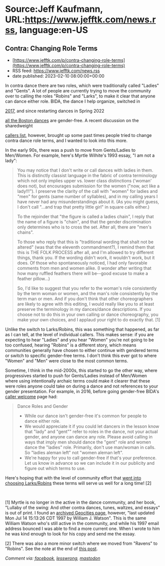 # Source:Jeff Kaufmann, URL:https://www.jefftk.com/news.rss, language:en-US

## Contra: Changing Role Terms
 - [https://www.jefftk.com/p/contra-changing-role-terms](https://www.jefftk.com/p/contra-changing-role-terms)
 - RSS feed: https://www.jefftk.com/news.rss
 - date published: 2023-02-10 08:00:00+00:00

<p><span>

In contra dance there are two roles, which were traditionally called
"Ladies" and "Gents".  A lot of people are currently trying to move
the community over to calling the roles "Robins" and "Larks", to make
it clear that anyone can dance either role.  BIDA, the dance I help
organize, switched in </span>

<a href="https://blog.bidadance.org/2017/06/switching-to-larks-and-ravens.html">2017</a>,
and since restarting dances in Spring 2022 

<a href="https://www.jefftk.com/p/boston-contra-fully-gender-free">all the Boston dances</a>
are gender-free.  A recent discussion on the sharedweight 

<a href="https://www.sharedweight.net/lists/contra-callers/">callers
list</a>, however, brought up some past times people tried to change
contra dance role terms, and I wanted to look into this more.



<p>

In the early 90s, there was a push to move from Gents/Ladies
to Men/Women.  For example, here's Myrtle Wilhite's 1993
essay, "I am not a lady":

</p>

<p>

</p>

<blockquote>
<p>
You may notice that I don't write or call dances with ladies in
them. This is distinctly classist language in the fabric of contra
terminology which not only implies upper vs. lower class distinctions
('woman' does not), but encourages submission for the women ("now, act
like a lady!!!"). I preserve the clarity of the call with "women" for
ladies and "men" for gents (same number of syllables), and in my
calling years I have never had any misunderstandings about it. (As you
might guess, I don't call "...and trap that pretty little girl" in
square calls either.)
</p>
<p>
To the rejoinder that "the figure is called a ladies chain", I reply
that the name of a figure is "chain", and that the gender
discrimination only determines who is to cross the set. After all,
there are "men's chains".
</p>
<p>
To those who reply that this is "traditional wording that shalt not be
altered" (was that the eleventh commandment?), I remind them that this
is THE FOLK PROCESS after all, and I'm allowed to try different
things, thank you. If the wording didn't work, it wouldn't work, but
it does. Of those who spontaneously noticed, I had only favorable
comments from men and women alike. (I wonder after writing that how
many ruffled feathers there will be--good excuse to make a feather
pillow...)
</p>
<p>
So, I'd like to suggest that you refer to the woman's role
consistently by the term woman or women, and the man's role
consistently by the term man or men. And if you don't think that other
choreographers are likely to agree with this editing, I would really
like you to at least preserve the terminology in my dances/dance
descriptions. If you choose not to do this in your own calling or
dance choreography, you make your own choices, and I applaud your
right to do exactly that. [1]
</p>
</blockquote>



<p>

Unlike the switch to Larks/Robins, this was something that happened,
as far as I can tell, at the level of individual callers.  This makes
sense: if you are expecting to hear "Ladies" and you hear "Women"
you're not going to be too confused, hearing "Robins" is a different
story, which means communities generally have chosen to either
continue with gendered terms or switch to specific gender-free terms.
I don't think this ever got to where "Women" and "Men" were close to
the most common terms.

</p>

<p>

Sometime, I think in the mid-2000s, this started to go the other way,
where progressives started to push for Gents/Ladies instead of
Men/Women where using intentionally archaic terms could make it
clearer that these were roles anyone could take on during a dance and
not references to your gender presentation.  For example, in 2016,
before going gender-free BIDA's <a href="https://www.bidadance.org/caller-welcome">caller welcome</a>
page had:

</p>

<p>

</p>

<blockquote>
Dance Roles and Gender
<ul>
<li>While our dance isn't gender-free it's common for people to dance
either role.
</li>
<li>We would appreciate it if you could let dancers in the lesson know
that "lady" and "gent"" refer to roles in the dance, not your actual
gender, and anyone can dance any role.
Please avoid calling in ways that imply men should dance the "gent"
role and women dance the "ladies" role.  Primarily, don't use
man/woman in calls.  So "ladies aleman left" not "women aleman left".
</li>
<li>We're happy for you to call gender-free if that's your preference. Let
us know in advance so we can include it in our publicity and figure
out which terms to use.
</li>
</ul>
</blockquote>



<p>

Here's hoping that with the level of community effort that <a href="https://www.jefftk.com/p/history-of-larks-ravens">went into choosing Larks/Robins</a>
these terms will serve us well for a long time! [2]

</p>

<p>
<br />

[1] Myrtle is no longer in the active in the dance community, and her
book, "Lullaby of the swing: And other contra dances, tunes, waltzes,
and essays" is out of print.  I found an <a href="https://www.oocities.org/heartland/1752/contra_books.html">archived
Geocities page</a>, however, "last updated Mon Jul 14 15:13:26 CDT
1997 by William J. Watson".  This is the same William Watson who's
still active in the community, and while his 1997 email address
bounced I was able to find a more current one.  When I wrote to him he
was kind enough to look for his copy and send me the essay.

</p>

<p>

[2] There was also a more minor switch where we moved from "Ravens" to
"Robins". See the note at the end of <a href="https://www.jefftk.com/p/history-of-larks-ravens">this post</a>.

  </p>

<p><i>Comment via: <a href="https://www.facebook.com/jefftk/posts/pfbid02DdMLRi6WZFU13zpDvc8RVsvXBzUpVLwTTh178St4oRDVtGZZyr3ok1qpnyh5hsdQl">facebook</a>, <a href="https://lesswrong.com/posts/3xx9fpaJk6NfRhn7D">lesswrong</a>, <a href="https://mastodon.mit.edu/@jefftk/109841049209525987">mastodon</a></i></p>

